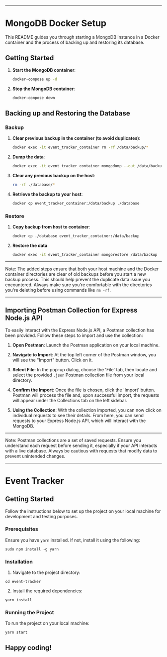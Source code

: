 
---

# MongoDB Docker Setup

This README guides you through starting a MongoDB instance in a Docker container and the process of backing up and restoring its database.

## Getting Started

1. **Start the MongoDB container**:
   ```bash
   docker-compose up -d
   ```

2. **Stop the MongoDB container**:
   ```bash
   docker-compose down
   ```

## Backing up and Restoring the Database

### Backup

1. **Clear previous backup in the container (to avoid duplicates)**:
   ```bash
   docker exec -it event_tracker_container rm -rf /data/backup/*
   ```

2. **Dump the data**:
   ```bash
   docker exec -it event_tracker_container mongodump --out /data/backup
   ```

3. **Clear any previous backup on the host**:
   ```bash
   rm -rf ./database/*
   ```

4. **Retrieve the backup to your host**:
   ```bash
   docker cp event_tracker_container:/data/backup ./database
   ```

### Restore

1. **Copy backup from host to container**:
   ```bash
   docker cp ./database event_tracker_container:/data/backup
   ```

2. **Restore the data**:
   ```bash
   docker exec -it event_tracker_container mongorestore /data/backup
   ```

---

Note: The added steps ensure that both your host machine and the Docker container directories are clear of old backups before you start a new backup process. This should help prevent the duplicate data issue you encountered. Always make sure you're comfortable with the directories you're deleting before using commands like `rm -rf`.

---

## Importing Postman Collection for Express Node.js API

To easily interact with the Express Node.js API, a Postman collection has been provided. Follow these steps to import and use the collection:

1. **Open Postman**: Launch the Postman application on your local machine.

2. **Navigate to Import**: At the top left corner of the Postman window, you will see the "Import" button. Click on it.

3. **Select File**: In the pop-up dialog, choose the 'File' tab, then locate and select the provided `.json` Postman collection file from your local directory.

4. **Confirm the Import**: Once the file is chosen, click the 'Import' button. Postman will process the file and, upon successful import, the requests will appear under the Collections tab on the left sidebar.

5. **Using the Collection**: With the collection imported, you can now click on individual requests to see their details. From here, you can send requests to your Express Node.js API, which will interact with the MongoDB.

---

Note: Postman collections are a set of saved requests. Ensure you understand each request before sending it, especially if your API interacts with a live database. Always be cautious with requests that modify data to prevent unintended changes.


---

# Event Tracker


## Getting Started

Follow the instructions below to set up the project on your local machine for development and testing purposes.

### Prerequisites

Ensure you have `yarn` installed. If not, install it using the following:

```
sudo npm install -g yarn
```

### Installation

1. Navigate to the project directory:

```
cd event-tracker
```

2. Install the required dependencies:

```
yarn install
```

### Running the Project

To run the project on your local machine:

```
yarn start
```

Happy coding!
---